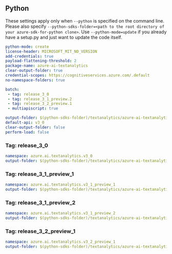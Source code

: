 ## Python
 
These settings apply only when `--python` is specified on the command line.
Please also specify `--python-sdks-folder=<path to the root directory of your azure-sdk-for-python clone>`.
Use `--python-mode=update` if you already have a setup.py and just want to update the code itself.
 
``` yaml
python-mode: create
license-header: MICROSOFT_MIT_NO_VERSION
add-credentials: true
payload-flattening-threshold: 2
package-name: azure-ai-textanalytics
clear-output-folder: true
credential-scopes: https://cognitiveservices.azure.com/.default
no-namespace-folders: true
```
 
```yaml $(multiapi)
batch:
 - tag: release_3_0
 - tag: release_3_1_preview.2
 - tag: release_3_2_preview.1
 - multiapiscript: true
```
 
``` yaml $(multiapiscript)
output-folder: $(python-sdks-folder)/textanalytics/azure-ai-textanalytics/azure/ai/textanalytics
default-api: v3_0
clear-output-folder: false
perform-load: false
```
 
### Tag: release_3_0
``` yaml $(tag) == 'release_3_0'
namespace: azure.ai.textanalytics.v3_0
output-folder: $(python-sdks-folder)/textanalytics/azure-ai-textanalytics/azure/ai/textanalytics/v3_0
```
 
### Tag: release_3_1_preview_1
``` yaml $(tag) == 'release_3_1_preview.1'
namespace: azure.ai.textanalytics.v3_1_preview_1
output-folder: $(python-sdks-folder)/textanalytics/azure-ai-textanalytics/azure/ai/textanalytics/v3_1_preview_1
```
 
### Tag: release_3_1_preview_2
``` yaml $(tag) == 'release_3_1_preview.2'
namespace: azure.ai.textanalytics.v3_1_preview_2
output-folder: $(python-sdks-folder)/textanalytics/azure-ai-textanalytics/azure/ai/textanalytics/v3_1_preview_2
```

### Tag: release_3_2_preview_1
``` yaml $(tag) == 'release_3_2_preview.1'
namespace: azure.ai.textanalytics.v3_2_preview_1
output-folder: $(python-sdks-folder)/textanalytics/azure-ai-textanalytics/azure/ai/textanalytics/v3_2_preview_1
```